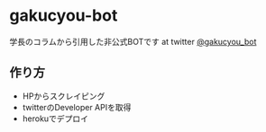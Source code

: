 # gakucyou-bot
学長のコラムから引用した非公式BOTです
at twitter [@gakucyou_bot](https://twitter.com/gakucyou_bot)

## 作り方
- HPからスクレイピング
- twitterのDeveloper APIを取得
- herokuでデプロイ
